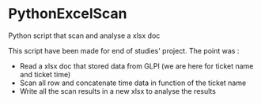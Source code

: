 # PythonExcelScan

Python script that scan and analyse a xlsx doc


This script have been made for end of studies' project.
The point was :
  -  Read a xlsx doc that stored data from GLPI (we are here for ticket name and ticket time)
  -  Scan all row and concatenate time data in function of the ticket name
  -  Write all the scan results in a new xlsx to analyse the results
